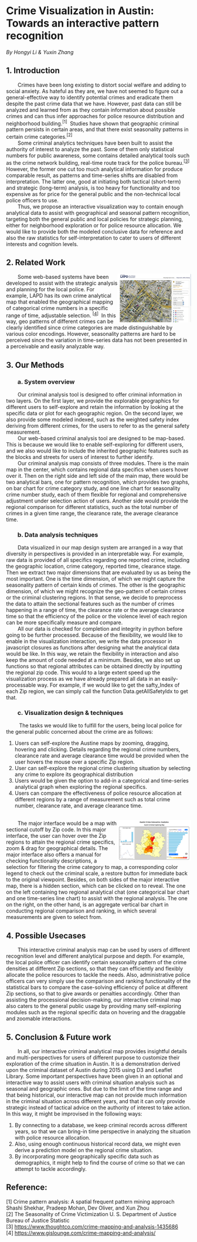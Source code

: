 # **Crime Visualization in Austin: <br>Towards an interactive pattern recognition**
*By Hongyi Li & Yuxin Zhang*
## 1. Introduction
&nbsp;&nbsp;&nbsp;&nbsp;&nbsp;&nbsp;&nbsp;&nbsp;Crimes have been long existing to distort social welfare and adding to social anxiety. As hateful as they are, we have not seemed to figure out a general-effective way to identify potential crimes and eradicate them despite the past crime data that we have. However, past data can still be analyzed and learned from as they contain information about possible crimes and can thus infer approaches for police resource distribution and neighborhood building.<sup>[1]</sup>&nbsp; Studies have shown that geographic criminal pattern persists in certain areas, and that there exist seasonality patterns in certain crime categories.<sup>[2]</sup>  
&nbsp;&nbsp;&nbsp;&nbsp;&nbsp;&nbsp;&nbsp;&nbsp;Some criminal analytics techniques have been built to assist the authority of interest to analyze the past. Some of them only statistical numbers for public awareness, some contains detailed analytical tools such as the crime network building, real-time route track for the police bureau.<sup>[[3](https://www.thoughtco.com/crime-mapping-and-analysis-1435686)]</sup>&nbsp; However, the former one cut too much analytical information for produce comparable result, as patterns and time-series shifts are disabled from interpretation. The latter one, good at initiating both tactical (short-term) and strategic (long-term) analysis, is too heavy for functionality and too expensive as for price for the general public and the non-technical local police officers to use.  
&nbsp;&nbsp;&nbsp;&nbsp;&nbsp;&nbsp;&nbsp;&nbsp;Thus, we propose an interactive visualization way to contain enough analytical data to assist with geographical and seasonal pattern recognition, targeting both the general public and local policies for strategic planning, either for neighborhood exploration or for police resource allocation. We would like to provide both the modeled conclusive data for reference and also the raw statistics for self-interpretation to cater to users of different interests and cognition levels.
## 2. Related Work
&nbsp;&nbsp;&nbsp;&nbsp;&nbsp;&nbsp;&nbsp;&nbsp;<img src="example_crime.png"
     alt="Markdown Monster icon"
     style="float: right; margin-right: 0px;width:200px" />Some web-based systems have been developed to assist with the strategic analysis and planning for the local police. For example, LAPD has its own crime analytical map that enabled the geographical mapping of categorical crime numbers in a specific range of time, adjustable selection. <sup>[[4](https://www.gislounge.com/crime-mapping-and-analysis/)]</sup>&nbsp; In this way, geo patterns of different crimes can be clearly identified since crime categories are made distinguishable by various color encodings. However, seasonality patterns are hard to be perceived since the variation in time-series data has not been presented in a perceivable and easily analyzable way.
## 3. Our Methods
### &nbsp;&nbsp;&nbsp;&nbsp;&nbsp;&nbsp;&nbsp;&nbsp;a. System overview
&nbsp;&nbsp;&nbsp;&nbsp;&nbsp;&nbsp;&nbsp;&nbsp;Our criminal analysis tool is designed to offer criminal information in two layers. On the first layer, we provide the explorable geographics for different users to self-explore and retain the information by looking at the specific data or plot for each geographic region. On the second layer, we also provide some modeled indexed, such as the weighted safety index deriving from different crimes, for the users to refer to as the general safety measurement.  
&nbsp;&nbsp;&nbsp;&nbsp;&nbsp;&nbsp;&nbsp;&nbsp;Our web-based criminal analysis tool are designed to be map-based. This is because we would like to enable self-exploring for different users, and we also would like to include the inherited geographic features such as the blocks and streets for users of interest to further identify.  
&nbsp;&nbsp;&nbsp;&nbsp;&nbsp;&nbsp;&nbsp;&nbsp;Our criminal analysis map consists of three modules. There is the main map in the center, which contains regional data specifics when users hover over it. Then on the right side and left side of the main map, there would be two analytical bars, one for pattern recognition, which provides two graphs, on bar chart for crime category study, and one line chart for seasonality crime number study, each of them flexible for regional and comprehensive adjustment under selection action of users. Another side would provide the regional comparison for different statistics, such as the total number of crimes in a given time range, the clearance rate, the average clearance time.
### &nbsp;&nbsp;&nbsp;&nbsp;&nbsp;&nbsp;&nbsp;&nbsp;b. Data analysis techniques
&nbsp;&nbsp;&nbsp;&nbsp;&nbsp;&nbsp;&nbsp;&nbsp;Data visualized in our map design system are arranged in a way that diversity in perspectives is provided in an interpretable way. For example, raw data is provided of all specifics regarding one reported crime, including the geographic location, crime category, reported time, clearance stage. Then we extract two major dimensions that are evaluated by us as being the most important. One is the time dimension, of which we might capture the seasonality pattern of certain kinds of crimes. The other is the geographic dimension, of which we might recognize the geo-pattern of certain crimes or the criminal clustering regions. In that sense, we decide to preprocess the data to attain the sectional features such as the number of crimes happening in a range of time, the clearance rate or the average clearance time so that the efficiency of the police or the violence level of each region can be more specifically measure and compare.  
&nbsp;&nbsp;&nbsp;&nbsp;&nbsp;&nbsp;&nbsp;&nbsp;All our  data is checked for completion and integrity in python before going to be further processed. Because of the flexibility, we would like to enable in the visualization interaction, we write the data processor in javascript closures as functions after designing what the analytical data would be like. In this way, we retain the flexibility in interaction and also keep the amount of code needed at a minimum. Besides, we also set up functions so that regional attributes can be obtained directly by inputting the regional zip code. This would to a large extent speed up the visualization process as we have already prepared all data in an easily-processable way. For example, if we would like to get the safty_Index of each Zip region, we can simply call the function Data.getAllSafetyIdx to get that. 
### &nbsp;&nbsp;&nbsp;&nbsp;&nbsp;&nbsp;&nbsp;&nbsp;c. Visualization design & techniques
&nbsp;&nbsp;&nbsp;&nbsp;&nbsp;&nbsp;&nbsp;&nbsp; The tasks we would like to fulfill for the users, being local police for the general public concerned about the crime are as follows:
1. Users can self-explore the Austine maps by zooming, dragging, hovering and clicking. Details regarding the regional crime numbers, clearance rate and average clearance time would be provided when the user hovers the mouse over a specific Zip region.
2. User can self-explore the regional crime clustering situation by selecting any crime to explore its geographical distribution
3. Users would be given the option to add-in a categorical and time-series analytical graph when exploring the regional specifics. 
4. Users can compare the effectiveness of police resource allocation at different regions by a range of measurement such as total crime number, clearance rate, and average clearance time.

<br>&nbsp;&nbsp;&nbsp;&nbsp;&nbsp;&nbsp;&nbsp;&nbsp;<img src="interface2.png"
     alt="Markdown Monster icon"
     style="float: right; margin-right: 0px;width:200px" />The major interface would be a map with sectional cutoff by Zip code. In this major interface, the user can hover over the Zip regions to attain the regional crime specifics, zoom & drag for geographical details. The major interface also offers a manual for checking functionality descriptions, a selection for filtering the crime category to map, a corresponding color legend to check out the criminal scale, a restore button for immediate back to the original viewpoint. Besides, on both sides of the major interactive map, there is a hidden section, which can be clicked on to reveal. The one on the left containing two regional analytical chat (one categorical bar chart and one time-series line chart) to assist with the regional analysis. The one on the right, on the other hand, is an aggregate vertical bar chart in conducting regional comparison and ranking, in which several measurements are given to select from.

## 4. Possible Usecases
&nbsp;&nbsp;&nbsp;&nbsp;&nbsp;&nbsp;&nbsp;&nbsp;This interactive criminal analysis map can be used by users of different recognition level and different analytical purpose and depth. For example, the local police officer can identify certain seasonality pattern of the crime densities at different Zip sections, so that they can efficiently and flexibly allocate the police resources to tackle the needs. Also, administrative police officers can very simply use the comparison and ranking functionality of the statistical bars to compare the case-solving efficiency of police at different Zip sections, so that to give awards or penalties accordingly. Other than assisting the processional decision-making, our interactive criminal map also caters to the general public usage by providing many self-exploring modules such as the regional specific data on hovering and the draggable and zoomable interactions.


## 5. Conclusion & Future work
&nbsp;&nbsp;&nbsp;&nbsp;&nbsp;&nbsp;&nbsp;&nbsp;In all, our interactive criminal analytical map provides insightful details and multi-perspectives for users of different purpose to customize their exploration of the crime situation in Austin. It is a demonstration derived upon the criminal dataset of Austin during 2015 using D3  and Leaflet Library. Some important perspectives have been given in an optional and interactive way to assist users with criminal situation analysis such as seasonal and geographic ones. But due to the limit of the time range and that being historical, our interactive map can not provide much information in the criminal situation across different years, and that it can only provide strategic instead of tactical advice on the authority of interest to take action. In this way, it might be improvised in the following ways:
1. By connecting to a database, we keep criminal records across different years, so that we can bring-in time perspective in analyzing the situation with police resource allocation.
2. Also, using enough continuous historical record data, we might even derive a prediction model on the regional crime situation.
3. By incorporating more geographically specific data such as demographics, it might help to find the course of crime so that we can attempt to tackle accordingly.



## Reference: 
[1] Crime pattern analysis: A spatial frequent pattern mining approach Shashi Shekhar, Pradeep Mohan, Dev Oliver, and Xun Zhou  
[2] The Seasonality of Crime Victimization  U. S. Department of Justice Bureau of Justice Statistic  
[3] https://www.thoughtco.com/crime-mapping-and-analysis-1435686  
[4] https://www.gislounge.com/crime-mapping-and-analysis/






